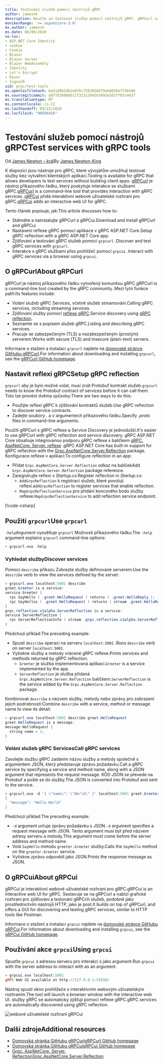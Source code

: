 ```yaml
---
title: Testování služeb pomocí nástrojů gRPC
author: jamesnk
description: Naučte se testovat služby pomocí nástrojů gRPC. gRPCurl nástroj příkazového řádku pro interakci s gRPC službami. gRPCui je interaktivní webové uživatelské rozhraní.
monikerRange: '>= aspnetcore-3.0'
ms.author: jamesnk
ms.date: 08/09/2020
no-loc:
- ASP.NET Core Identity
- cookie
- Cookie
- Blazor
- Blazor Server
- Blazor WebAssembly
- Identity
- Let's Encrypt
- Razor
- SignalR
uid: grpc/test-tools
ms.openlocfilehash: ba51d9b5db2e9fbc7583856d79ab8658eff9b586
ms.sourcegitcommit: a07f83b00db11f32313045b3492e5d1ff83c4437
ms.translationtype: MT
ms.contentlocale: cs-CZ
ms.lasthandoff: 09/15/2020
ms.locfileid: "90594416"
---
```

# <a name="test-services-with-grpc-tools"></a><span data-ttu-id="fadcd-105">Testování služeb pomocí nástrojů gRPC</span><span class="sxs-lookup"><span data-stu-id="fadcd-105">Test services with gRPC tools</span></span>

<span data-ttu-id="fadcd-106">Od [James Newton – král](https://twitter.com/jamesnk)</span><span class="sxs-lookup"><span data-stu-id="fadcd-106">By [James Newton-King](https://twitter.com/jamesnk)</span></span>

<span data-ttu-id="fadcd-107">K dispozici jsou nástroje pro gRPC, které vývojářům umožňují testovat služby bez vytváření klientských aplikací.</span><span class="sxs-lookup"><span data-stu-id="fadcd-107">Tooling is available for gRPC that allows developers to test services without building client apps.</span></span> <span data-ttu-id="fadcd-108">[gRPCurl](https://github.com/fullstorydev/grpcurl) je nástroj příkazového řádku, který poskytuje interakce se službami gRPC.</span><span class="sxs-lookup"><span data-stu-id="fadcd-108">[gRPCurl](https://github.com/fullstorydev/grpcurl) is a command-line tool that provides interaction with gRPC services.</span></span> <span data-ttu-id="fadcd-109">[gRPCui](https://github.com/fullstorydev/grpcui) přidá interaktivní webové uživatelské rozhraní pro gRPC.</span><span class="sxs-lookup"><span data-stu-id="fadcd-109">[gRPCui](https://github.com/fullstorydev/grpcui) adds an interactive web UI for gRPC.</span></span>

<span data-ttu-id="fadcd-110">Tento článek popisuje, jak:</span><span class="sxs-lookup"><span data-stu-id="fadcd-110">This article discusses how to:</span></span>

* <span data-ttu-id="fadcd-111">Stáhněte a nainstalujte gRPCurl a gRPCui.</span><span class="sxs-lookup"><span data-stu-id="fadcd-111">Download and install gRPCurl and gRPCui.</span></span>
* <span data-ttu-id="fadcd-112">Nastavení reflexe gRPC pomocí aplikace v gRPC ASP.NET Core.</span><span class="sxs-lookup"><span data-stu-id="fadcd-112">Setup gRPC reflection with a gRPC ASP.NET Core app.</span></span>
* <span data-ttu-id="fadcd-113">Zjišťování a testování gRPC služeb pomocí `grpcurl` .</span><span class="sxs-lookup"><span data-stu-id="fadcd-113">Discover and test gRPC services with `grpcurl`.</span></span>
* <span data-ttu-id="fadcd-114">Interakce s gRPC službami přes prohlížeč pomocí `grpcui` .</span><span class="sxs-lookup"><span data-stu-id="fadcd-114">Interact with gRPC services via a browser using `grpcui`.</span></span>

## <a name="about-grpcurl"></a><span data-ttu-id="fadcd-115">O gRPCurl</span><span class="sxs-lookup"><span data-stu-id="fadcd-115">About gRPCurl</span></span>

<span data-ttu-id="fadcd-116">gRPCurl je nástroj příkazového řádku vytvořený komunitou gRPC.</span><span class="sxs-lookup"><span data-stu-id="fadcd-116">gRPCurl is a command-line tool created by the gRPC community.</span></span> <span data-ttu-id="fadcd-117">Mezi tyto funkce patří:</span><span class="sxs-lookup"><span data-stu-id="fadcd-117">Its features include:</span></span>

* <span data-ttu-id="fadcd-118">Volání služeb gRPC Services, včetně služeb streamování.</span><span class="sxs-lookup"><span data-stu-id="fadcd-118">Calling gRPC services, including streaming services.</span></span>
* <span data-ttu-id="fadcd-119">Zjišťování služby pomocí [reflexe gRPC](https://github.com/grpc/grpc/blob/master/doc/server-reflection.md).</span><span class="sxs-lookup"><span data-stu-id="fadcd-119">Service discovery using [gRPC reflection](https://github.com/grpc/grpc/blob/master/doc/server-reflection.md).</span></span>
* <span data-ttu-id="fadcd-120">Seznamte se s popisem služeb gRPC.</span><span class="sxs-lookup"><span data-stu-id="fadcd-120">Listing and describing gRPC services.</span></span>
* <span data-ttu-id="fadcd-121">Pracuje se zabezpečeným (TLS) a nezabezpečeným (prostým) serverem.</span><span class="sxs-lookup"><span data-stu-id="fadcd-121">Works with secure (TLS) and insecure (plain-text) servers.</span></span>

<span data-ttu-id="fadcd-122">Informace o stažení a instalaci `grpcurl` najdete na [domovské stránce GitHubu gRPCurl](https://github.com/fullstorydev/grpcurl#installation).</span><span class="sxs-lookup"><span data-stu-id="fadcd-122">For information about downloading and installing `grpcurl`, see the [gRPCurl GitHub homepage](https://github.com/fullstorydev/grpcurl#installation).</span></span>

## <a name="setup-grpc-reflection"></a><span data-ttu-id="fadcd-123">Nastavit reflexi gRPC</span><span class="sxs-lookup"><span data-stu-id="fadcd-123">Setup gRPC reflection</span></span>

<span data-ttu-id="fadcd-124">`grpcurl` aby je bylo možné volat, musí znát Protobuf kontrakt služeb.</span><span class="sxs-lookup"><span data-stu-id="fadcd-124">`grpcurl` needs to know the Protobuf contract of services before it can call them.</span></span> <span data-ttu-id="fadcd-125">Toto lze provést dvěma způsoby:</span><span class="sxs-lookup"><span data-stu-id="fadcd-125">There are two ways to do this:</span></span>

* <span data-ttu-id="fadcd-126">Použijte reflexi gRPC k zjišťování kontraktů služeb.</span><span class="sxs-lookup"><span data-stu-id="fadcd-126">Use gRPC reflection to discover service contracts.</span></span>
* <span data-ttu-id="fadcd-127">Zadejte soubory *.* a v argumentech příkazového řádku.</span><span class="sxs-lookup"><span data-stu-id="fadcd-127">Specify *.proto* files in command-line arguments.</span></span>

<span data-ttu-id="fadcd-128">Použití gRPCurl s gRPC reflexe a Service Discovery je jednodušší.</span><span class="sxs-lookup"><span data-stu-id="fadcd-128">It's easier to use gRPCurl with gRPC reflection and service discovery.</span></span> <span data-ttu-id="fadcd-129">gRPC ASP.NET Core obsahuje integrovanou podporu gRPC reflexe s balíčkem [gRPC. AspNetCore. Server. reflexe](https://www.nuget.org/packages/Grpc.AspNetCore.Server.Reflection) .</span><span class="sxs-lookup"><span data-stu-id="fadcd-129">gRPC ASP.NET Core has built-in support for gRPC reflection with the [Grpc.AspNetCore.Server.Reflection](https://www.nuget.org/packages/Grpc.AspNetCore.Server.Reflection) package.</span></span> <span data-ttu-id="fadcd-130">Konfigurace reflexe v aplikaci:</span><span class="sxs-lookup"><span data-stu-id="fadcd-130">To configure reflection in an app:</span></span>

* <span data-ttu-id="fadcd-131">Přidat `Grpc.AspNetCore.Server.Reflection` odkaz na balíček</span><span class="sxs-lookup"><span data-stu-id="fadcd-131">Add `Grpc.AspNetCore.Server.Reflection` package reference.</span></span>
* <span data-ttu-id="fadcd-132">Zaregistrujte reflexi v *Startup.cs*:</span><span class="sxs-lookup"><span data-stu-id="fadcd-132">Register reflection in *Startup.cs*:</span></span>
  * <span data-ttu-id="fadcd-133">`AddGrpcReflection` k registraci služeb, které povolují reflexi.</span><span class="sxs-lookup"><span data-stu-id="fadcd-133">`AddGrpcReflection` to register services that enable reflection.</span></span>
  * <span data-ttu-id="fadcd-134">`MapGrpcReflectionService` pro přidání koncového bodu služby reflexe.</span><span class="sxs-lookup"><span data-stu-id="fadcd-134">`MapGrpcReflectionService` to add reflection service endpoint.</span></span>

[!code-csharp[](~/grpc/test-tools/Startup.cs?name=snippet_1&highlight=4,14)]

## <a name="use-grpcurl"></a><span data-ttu-id="fadcd-135">Použití `grpcurl`</span><span class="sxs-lookup"><span data-stu-id="fadcd-135">Use `grpcurl`</span></span>

<span data-ttu-id="fadcd-136">`-help`Argument vysvětluje `grpcurl` Možnosti příkazového řádku:</span><span class="sxs-lookup"><span data-stu-id="fadcd-136">The `-help` argument explains `grpcurl` command-line options:</span></span>

```powershell
> grpcurl.exe -help
```

### <a name="discover-services"></a><span data-ttu-id="fadcd-137">Vyhledat služby</span><span class="sxs-lookup"><span data-stu-id="fadcd-137">Discover services</span></span>

<span data-ttu-id="fadcd-138">Pomocí `describe` příkazu Zobrazte služby definované serverem:</span><span class="sxs-lookup"><span data-stu-id="fadcd-138">Use the `describe` verb to view the services defined by the server:</span></span>

```powershell
> grpcurl.exe localhost:5001 describe
greet.Greeter is a service:
service Greeter {
  rpc SayHello ( .greet.HelloRequest ) returns ( .greet.HelloReply );
  rpc SayHellos ( .greet.HelloRequest ) returns ( stream .greet.HelloReply );
}
grpc.reflection.v1alpha.ServerReflection is a service:
service ServerReflection {
  rpc ServerReflectionInfo ( stream .grpc.reflection.v1alpha.ServerReflectionRequest ) returns ( stream .grpc.reflection.v1alpha.ServerReflectionResponse );
}
```

<span data-ttu-id="fadcd-139">Předchozí příklad:</span><span class="sxs-lookup"><span data-stu-id="fadcd-139">The preceding example:</span></span>

* <span data-ttu-id="fadcd-140">Spustí `describe` operaci na serveru `localhost:5001` .</span><span class="sxs-lookup"><span data-stu-id="fadcd-140">Runs `describe` verb on server `localhost:5001`.</span></span>
* <span data-ttu-id="fadcd-141">Vytiskne služby a metody vrácené gRPC reflexe.</span><span class="sxs-lookup"><span data-stu-id="fadcd-141">Prints services and methods returned by gRPC reflection.</span></span>
  * <span data-ttu-id="fadcd-142">`Greeter` je služba implementovaná aplikací.</span><span class="sxs-lookup"><span data-stu-id="fadcd-142">`Greeter` is a service implemented by the app.</span></span>
  * <span data-ttu-id="fadcd-143">`ServerReflection` je služba přidaná `Grpc.AspNetCore.Server.Reflection` balíčkem.</span><span class="sxs-lookup"><span data-stu-id="fadcd-143">`ServerReflection` is the service added by the `Grpc.AspNetCore.Server.Reflection` package.</span></span>

<span data-ttu-id="fadcd-144">Kombinovat `describe` s názvem služby, metody nebo zprávy pro zobrazení jejich podrobností:</span><span class="sxs-lookup"><span data-stu-id="fadcd-144">Combine `describe` with a service, method or message name to view its detail:</span></span>

```powershell
> grpcurl.exe localhost:5001 describe greet.HelloRequest
greet.HelloRequest is a message:
message HelloRequest {
  string name = 1;
}
```

### <a name="call-grpc-services"></a><span data-ttu-id="fadcd-145">Volání služeb gRPC Services</span><span class="sxs-lookup"><span data-stu-id="fadcd-145">Call gRPC services</span></span>

<span data-ttu-id="fadcd-146">Zavolejte službu gRPC zadáním názvu služby a metody společně s argumentem JSON, který představuje zprávu požadavku.</span><span class="sxs-lookup"><span data-stu-id="fadcd-146">Call a gRPC service by specifying a service and method name, along with a JSON argument that represents the request message.</span></span> <span data-ttu-id="fadcd-147">KÓD JSON se převede na Protobuf a pošle se do služby.</span><span class="sxs-lookup"><span data-stu-id="fadcd-147">The JSON is converted into Protobuf and sent to the service.</span></span>

```powershell
> grpcurl.exe -d '{ \"name\": \"World\" }' localhost:5001 greet.Greeter/SayHello
{
  "message": "Hello World"
}
```

<span data-ttu-id="fadcd-148">Předchozí příklad:</span><span class="sxs-lookup"><span data-stu-id="fadcd-148">The preceding example:</span></span>

* <span data-ttu-id="fadcd-149">`-d` argument určuje zprávu požadavku s JSON.</span><span class="sxs-lookup"><span data-stu-id="fadcd-149">`-d` argument specifies a request message with JSON.</span></span> <span data-ttu-id="fadcd-150">Tento argument musí být před názvem adresy serveru a metody.</span><span class="sxs-lookup"><span data-stu-id="fadcd-150">This argument must come before the server address and method name.</span></span>
* <span data-ttu-id="fadcd-151">Volá `SayHello` metodu `greeter.Greeter` služby.</span><span class="sxs-lookup"><span data-stu-id="fadcd-151">Calls the `SayHello` method on the `greeter.Greeter` service.</span></span>
* <span data-ttu-id="fadcd-152">Vytiskne zprávu odpovědi jako JSON.</span><span class="sxs-lookup"><span data-stu-id="fadcd-152">Prints the response message as JSON.</span></span>

## <a name="about-grpcui"></a><span data-ttu-id="fadcd-153">O gRPCui</span><span class="sxs-lookup"><span data-stu-id="fadcd-153">About gRPCui</span></span>

<span data-ttu-id="fadcd-154">gRPCui je interaktivní webové uživatelské rozhraní pro gRPC.</span><span class="sxs-lookup"><span data-stu-id="fadcd-154">gRPCui is an interactive web UI for gRPC.</span></span> <span data-ttu-id="fadcd-155">Sestavuje se na gRPCurl a nabízí grafické rozhraní pro zjišťování a testování gRPCch služeb, podobně jako prostřednictvím nástrojů HTTP, jako je post.</span><span class="sxs-lookup"><span data-stu-id="fadcd-155">It builds on top of gRPCurl, and offers a GUI for discovering and testing gRPC services, similar to HTTP tools like Postman.</span></span>

<span data-ttu-id="fadcd-156">Informace o stažení a instalaci `grpcui` najdete na [domovské stránce GitHubu gRPCui](https://github.com/fullstorydev/grpcui#installation).</span><span class="sxs-lookup"><span data-stu-id="fadcd-156">For information about downloading and installing `grpcui`, see the [gRPCui GitHub homepage](https://github.com/fullstorydev/grpcui#installation).</span></span>

## <a name="using-grpcui"></a><span data-ttu-id="fadcd-157">Používání akce `grpcui`</span><span class="sxs-lookup"><span data-stu-id="fadcd-157">Using `grpcui`</span></span>

<span data-ttu-id="fadcd-158">Spusťte `grpcui` s adresou serveru pro interakci s jako argument.</span><span class="sxs-lookup"><span data-stu-id="fadcd-158">Run `grpcui` with the server address to interact with as an argument.</span></span>

```powershell
> grpcui.exe localhost:5001
gRPC Web UI available at http://127.0.0.1:55038/
```

<span data-ttu-id="fadcd-159">Nástroj spustí okno prohlížeče s interaktivním webovým uživatelským rozhraním.</span><span class="sxs-lookup"><span data-stu-id="fadcd-159">The tool will launch a browser window with the interactive web UI.</span></span> <span data-ttu-id="fadcd-160">služby gRPC se automaticky zjišťují pomocí reflexe gRPC.</span><span class="sxs-lookup"><span data-stu-id="fadcd-160">gRPC services are automatically discovered using gRPC reflection.</span></span>

![webové uživatelské rozhraní gRPCui](~/grpc/test-tools/static/grpcui.png)

## <a name="additional-resources"></a><span data-ttu-id="fadcd-162">Další zdroje</span><span class="sxs-lookup"><span data-stu-id="fadcd-162">Additional resources</span></span>

* [<span data-ttu-id="fadcd-163">Domovská stránka GitHubu gRPCurl</span><span class="sxs-lookup"><span data-stu-id="fadcd-163">gRPCurl GitHub homepage</span></span>](https://github.com/fullstorydev/grpcurl)
* [<span data-ttu-id="fadcd-164">Domovská stránka GitHubu gRPCui</span><span class="sxs-lookup"><span data-stu-id="fadcd-164">gRPCui GitHub homepage</span></span>](https://github.com/fullstorydev/grpcui)
* [<span data-ttu-id="fadcd-165">Grpc. AspNetCore. Server. Reflection</span><span class="sxs-lookup"><span data-stu-id="fadcd-165">Grpc.AspNetCore.Server.Reflection</span></span>](https://www.nuget.org/packages/Grpc.AspNetCore.Server.Reflection)
